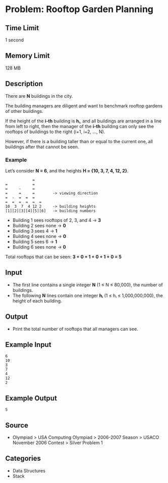 # Problem: Rooftop Garden Planning

## Time Limit
1 second

## Memory Limit
128 MB

## Description
There are **N** buildings in the city.

The building managers are diligent and want to benchmark rooftop gardens of other buildings.

If the height of the **i-th** building is **hᵢ**, and all buildings are arranged in a line from left to right, then the manager of the **i-th** building can only see the rooftops of buildings to the right (i+1, i+2, ..., N).

However, if there is a building taller than or equal to the current one, all buildings after that cannot be seen.

### Example
Let’s consider **N = 6**, and the heights **H = {10, 3, 7, 4, 12, 2}**.

```
            =
=           =
=     -     = 
=     =     =        -> viewing direction
=  -  =  =  =   
=  =  =  =  =  = 
10  3  7  4 12 2     -> building heights
[1][2][3][4][5][6]   -> building numbers
```

- Building 1 sees rooftops of 2, 3, and 4 → **3**
- Building 2 sees none → **0**
- Building 3 sees 4 → **1**
- Building 4 sees none → **0**
- Building 5 sees 6 → **1**
- Building 6 sees none → **0**

Total rooftops that can be seen: **3 + 0 + 1 + 0 + 1 + 0 = 5**

## Input
- The first line contains a single integer **N** (1 ≤ N ≤ 80,000), the number of buildings.
- The following **N** lines contain one integer **hᵢ** (1 ≤ hᵢ ≤ 1,000,000,000), the height of each building.

## Output
- Print the total number of rooftops that all managers can see.

## Example Input
```
6
10
3
7
4
12
2
```

## Example Output
```
5
```

## Source
- Olympiad > USA Computing Olympiad > 2006-2007 Season > USACO November 2006 Contest > Silver Problem 1

## Categories
- Data Structures
- Stack
